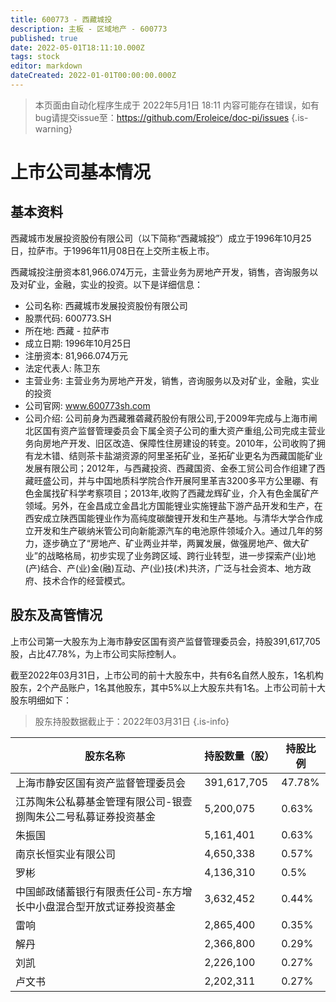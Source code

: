 ```yaml
---
title: 600773 - 西藏城投
description: 主板 - 区域地产 - 600773
published: true
date: 2022-05-01T18:11:10.000Z
tags: stock
editor: markdown
dateCreated: 2022-01-01T00:00:00.000Z
---
```


> 本页面由自动化程序生成于 2022年5月1日 18:11
> 内容可能存在错误，如有bug请提交issue至：https://github.com/Eroleice/doc-pi/issues
{.is-warning}

# 上市公司基本情况

## 基本资料

西藏城市发展投资股份有限公司（以下简称“西藏城投”）成立于1996年10月25日，拉萨市。于1996年11月08日在上交所主板上市。

西藏城投注册资本81,966.074万元，主营业务为房地产开发，销售，咨询服务以及对矿业，金融，实业的投资。以下是详细信息：

- 公司名称: 西藏城市发展投资股份有限公司
- 股票代码: 600773.SH
- 所在地: 西藏 - 拉萨市
- 成立日期: 1996年10月25日
- 注册资本: 81,966.074万元
- 法定代表人: 陈卫东
- 主营业务: 主营业务为房地产开发，销售，咨询服务以及对矿业，金融，实业的投资
- 公司官网: www.600773sh.com
- 公司介绍: 公司前身为西藏雅砻藏药股份有限公司,于2009年完成与上海市闸北区国有资产监督管理委员会下属全资子公司的重大资产重组,公司完成主营业务向房地产开发、旧区改造、保障性住房建设的转变。2010年，公司收购了拥有龙木错、结则茶卡盐湖资源的阿里圣拓矿业，圣拓矿业更名为西藏国能矿业发展有限公司；2012年，与西藏投资、西藏国资、金泰工贸公司合作组建了西藏旺盛公司，并与中国地质科学院合作开展阿里革吉3200多平方公里硼、有色金属找矿科学考察项目；2013年,收购了西藏龙辉矿业，介入有色金属矿产领域。另外，在金昌成立金昌北方国能锂业实施锂盐下游产品开发和生产，在西安成立陕西国能锂业作为高纯度碳酸锂开发和生产基地。与清华大学合作成立开发和生产碳纳米管公司向新能源汽车的电池原件领域介入。通过几年的努力，逐步确立了“房地产、矿业两业并举，两翼发展，做强房地产、做大矿业”的战略格局，初步实现了业务跨区域、跨行业转型，进一步探索产(业)地(产)结合、产(业)金(融)互动、产(业)技(术)共济，广泛与社会资本、地方政府、技术合作的经营模式。


## 股东及高管情况

上市公司第一大股东为上海市静安区国有资产监督管理委员会，持股391,617,705股，占比47.78%，为上市公司实际控制人。

截至2022年03月31日，上市公司的前十大股东中，共有6名自然人股东，1名机构股东，2个产品账户，1名其他股东，其中5%以上大股东共有1名。上市公司前十大股东明细如下：

> 股东持股数据截止于：2022年03月31日
{.is-info}

| 股东名称 | 持股数量（股） | 持股比例 |
| --- | --- | --- |
| 上海市静安区国有资产监督管理委员会 | 391,617,705 | 47.78% |
| 江苏陶朱公私募基金管理有限公司-银壹捌陶朱公二号私募证券投资基金 | 5,200,075 | 0.63% |
| 朱振国 | 5,161,401 | 0.63% |
| 南京长恒实业有限公司 | 4,650,338 | 0.57% |
| 罗彬 | 4,136,310 | 0.5% |
| 中国邮政储蓄银行有限责任公司-东方增长中小盘混合型开放式证券投资基金 | 3,632,452 | 0.44% |
| 雷响 | 2,865,400 | 0.35% |
| 解丹 | 2,366,800 | 0.29% |
| 刘凯 | 2,226,100 | 0.27% |
| 卢文书 | 2,202,311 | 0.27% |




